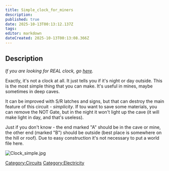 ```yaml
---
title: Simple_clock_for_miners
description: 
published: true
date: 2025-10-13T00:13:12.137Z
tags: 
editor: markdown
dateCreated: 2025-10-13T00:13:08.366Z
---
```


## **Description**

*If you are looking for REAL clock, go
[here](../Recipaedia/Electrics/Real_Time_Clock.md "wikilink").*

Exactly, it's not a clock at all. It just tells you if it's night or day
outside. This is the most simple thing that you can make. It's useful in
mines, maybe sometimes in deep caves.

It can be improved with S/R latches and signs, but that can destroy the
main feature of this circuit - *simplicity*. If tou want to save some
materials, you can remove the NOT Gate, but in the night it won't light
up the cave (it will make light in day, and that's useless).

Just if you don't know - the end marked "A" should be in the cave or
mine, the other end (marked "B") should be outside (best place is
somewhere on the hill or roof). Due to easy construction it's not
necessary to put a world file here.

![Clock_simple.jpg](Clock_simple.jpg "Clock_simple.jpg")

[Category:Circuits](Category:Circuits "wikilink")
[Category:Electricity](Category:Electricity "wikilink")